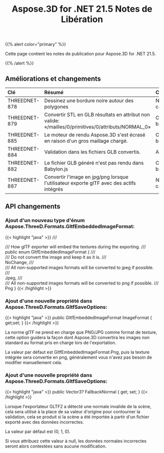 ﻿---
title: Aspose.3D for .NET 21.5 Notes de Libération
type: docs
weight: 8
url: /fr/net/aspose-3d-for-net-21-5-release-notes/
---
{{% alert color="primary" %}}

Cette page contient les notes de publication pour Aspose.3D for .NET 21.5.

{{% /alert %}}
## **Améliorations et changements**

|**Clé**|**Résumé**|**Catégorie**|
|:- |:- |:- |
|THREEDNET-878 |Dessinez une bordure noire autour des polygones|Nouvelle caractéristique|
|THREEDNET-879 |Convertir STL en GLB résultats en attribut non valide: «/mailles/0/primitives/0/attributs/NORMAL_0»|Correction de bogue|
|THREEDNET-885 |Le moteur de rendu Aspose.3D s'est écrasé en raison d'un gros maillage chargé.|Correction de bogue|
|THREEDNET-884 |Validation dans les fichiers GLB convertis.|Amélioration|
|THREEDNET-882 |Le fichier GLB généré n'est pas rendu dans Babylon.js|Correction de bogue|
|THREEDNET-887 |Convertir l'image en jpg/png lorsque l'utilisateur exporte glTF avec des actifs intégrés|Nouvelle caractéristique|


## API changements ##


### Ajout d'un nouveau type d'énum Aspose.ThreeD.Formats.GltfEmbeddedImageFormat: ###

{{< highlight "java" >}}
    /// <summary>
    /// How glTF exporter will embed the textures during the exporting.
    /// </summary>
    public enum GltfEmbeddedImageFormat
    {
        /// <summary>
        /// Do not convert the image and keep it as it is.
        /// </summary>
        NoChange,
        /// <summary>
        /// All non-supported images formats will be converted to jpeg if possible.
        /// </summary>
        Jpeg,
        /// <summary>
        /// All non-supported images formats will be converted to png if possible.
        /// </summary>
        Png
    }
{{< /highlight >}}

### Ajout d'une nouvelle propriété dans Aspose.ThreeD.Formats.GltfSaveOptions: ###

{{< highlight "java" >}}
        public GltfEmbeddedImageFormat ImageFormat { get;set; }
{{< /highlight >}}


La norme glTF ne prend en charge que PNG/JPG comme format de texture, cette option guidera la façon dont Aspose.3D convertira les images non standard au format pris en charge lors de l'exportation.

La valeur par défaut est GltfEmbeddedImageFormat.Png, puis la texture intégrée sera convertie en png, généralement vous n'avez pas besoin de modifier manuellement cela.


### Ajout d'une nouvelle propriété dans Aspose.ThreeD.Formats.GltfSaveOptions:

{{< highlight "java" >}}
        public Vector3? FallbackNormal { get; set; }
{{< /highlight >}}

Lorsque l'exportateur GLTF2 a détecté une normale invalide de la scène, cela sera utilisé à la place de sa valeur d'origine pour contourner la validation, cela se produit si la scène a été importée à partir d'un fichier exporté avec des données incorrectes.

La valeur par défaut est (0, 1, 0).

Si vous attribuez cette valeur à null, les données normales incorrectes seront alors contestées sans aucune modification.
